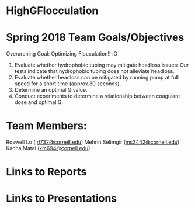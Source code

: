 # HighGFlocculation
# Spring 2018 Team Goals/Objectives 
Overarching Goal: Optimizing Flocculation!! :O
1. Evaluate whether hydrophobic tubing may mitigate headloss issues: Our tests indicate that hydrophobic tubing does not alleviate headloss. 
2. Evaluate whether headloss can be mitigated by running pump at full speed for a short time (approx.30 seconds). 
3. Determine an optimal G value.
4. Conduct experiments to determine a relationship between coagulant dose and optimal G. 




# Team Members: 
Roswell Lo  ( rl732@cornell.edu)
Mehrin Selimgir (ms3442@cornell.edu)
Kanha Matai (km694@cornell.edu)

# Links to Reports 

# Links to Presentations 

